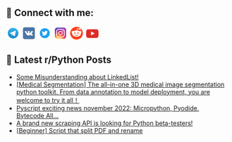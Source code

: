 ## 🔎 Connect with me:
[<img src="https://github.com/bullbesh/bullbesh/blob/main/images/Telegram.png" width="32" height="32" />](https://t.me/bullbesh)
[<img src="https://github.com/bullbesh/bullbesh/blob/main/images/VK.png" width="32" height="32" />](https://vk.com/bullbesh)
[<img src="https://github.com/bullbesh/bullbesh/blob/main/images/Twitter.png" width="32" height="32" />](https://twitter.com/bullbesh1)
[<img src="https://github.com/bullbesh/bullbesh/blob/main/images/Instagram.png" width="32" height="32" />](https://www.instagram.com/bullbesh)
[<img src="https://github.com/bullbesh/bullbesh/blob/main/images/Reddit.png" width="32" height="32" />](https://www.reddit.com/user/bullbesh)
[<img src="https://github.com/bullbesh/bullbesh/blob/main/images/YouTube.png" width="32" height="32" />](https://www.youtube.com/channel/UCtfjRs6uzgq5mfm8S06WTcg)

## 📕 Latest r/Python Posts
<!-- BLOG-POST-LIST:START -->
- [Some Misunderstanding about LinkedList!](https://www.reddit.com/r/Python/comments/yrc9bz/some_misunderstanding_about_linkedlist/)
- [[Medical Segmentation] The all-in-one 3D medical image segmentation python toolkit. From data annotation to model deployment, you are welcome to try it all！](https://www.reddit.com/r/Python/comments/yrc04o/medical_segmentation_the_allinone_3d_medical/)
- [Pyscript exciting news november 2022: Micropython, Pyodide, Bytecode All...](https://www.reddit.com/r/Python/comments/yrboq5/pyscript_exciting_news_november_2022_micropython/)
- [A brand new scraping API is looking for Python beta-testers!](https://www.reddit.com/r/Python/comments/yraiq8/a_brand_new_scraping_api_is_looking_for_python/)
- [[Beginner] Script that split PDF and rename](https://www.reddit.com/r/Python/comments/yrafg6/beginner_script_that_split_pdf_and_rename/)
<!-- BLOG-POST-LIST:END -->
